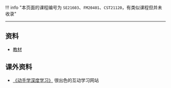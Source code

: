 !!! info "本页面的课程编号为 `SE21603`、`FM20401`、`CST21120`，有类似课程但并未收录"

---

## 资料

- [教材](https://api.hanximeng.com/lanzou/?url=https://cqu-openlib.lanzout.com/iv94P1wmrbdc&type=down)   

## 课外资料  
- [《动手学深度学习》](https://zh.d2l.ai/) 很出色的互动学习网站
